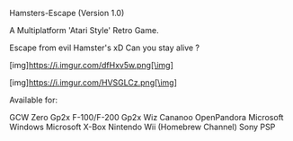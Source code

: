 Hamsters-Escape (Version 1.0)

A Multiplatform 'Atari Style' Retro Game.

Escape from evil Hamster's xD Can you stay alive ?

[img]https://i.imgur.com/dfHxv5w.png[\img]

[img]https://i.imgur.com/HVSGLCz.png[\img]


Available for:

GCW Zero
Gp2x F-100/F-200
Gp2x Wiz
Cananoo
OpenPandora
Microsoft Windows
Microsoft X-Box
Nintendo Wii (Homebrew Channel)
Sony PSP
